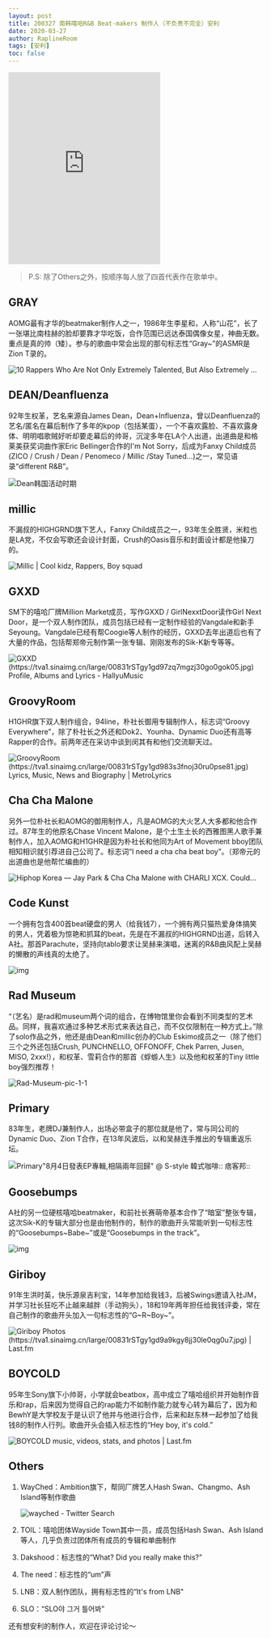 ```yaml
---
layout: post
title: 200327 南韩嘻哈R&B Beat-makers 制作人（不负责不完全）安利
date: 2020-03-27
author: RaplineRoom
tags: [安利]
toc: false
---
```


<iframe src="https://open.spotify.com/embed/playlist/1wTNBoL3Ygx3cvqQADxhwV" width="300" height="380" frameborder="0" allowtransparency="true" allow="encrypted-media"></iframe>

> P.S: 除了Others之外，按顺序每人放了四首代表作在歌单中。

## GRAY

AOMG最有才华的beatmaker制作人之一，1986年生李星和，人称“山花”，长了一张堪比南柱赫的脸却要靠才华吃饭，合作范围已远达泰国偶像女星，神曲无数。重点是真的帅（矮）。参与的歌曲中常会出现的那句标志性“Gray~”的ASMR是Zion T录的。

![10 Rappers Who Are Not Only Extremely Talented, But Also Extremely ...](https://tva1.sinaimg.cn/large/00831rSTgy1gd979p0pq1j30u011iaef.jpg)

## DEAN/Deanfluenza

92年生权革，艺名来源自James Dean，Dean+Influenza，曾以Deanfluenza的艺名/匿名在幕后制作了多年的kpop（包括某蛋），一个不喜欢露脸、不喜欢露身体、明明唱歌贼好听却要走幕后的帅哥，沉淀多年在LA个人出道，出道曲是和格莱美获奖词曲作家Eric Bellinger合作的I'm Not Sorry，后成为Fanxy Child成员(ZICO / Crush / Dean / Penomeco / Millic /Stay Tuned...)之一，常见语录“different R&B”。

![Dean韩国活动时期](https://tva1.sinaimg.cn/large/00831rSTgy1gd97gcsucrj318y0u0axq.jpg)

## millic

不漏叔的HIGHGRND旗下艺人，Fanxy Child成员之一，93年生全胜贤，米粒也是LA党，不仅会写歌还会设计封面，Crush的Oasis音乐和封面设计都是他操刀的。

![Millic | Cool kidz, Rappers, Boy squad](https://tva1.sinaimg.cn/large/00831rSTgy1gd97o6zwv5j30pg0xc7cj.jpg)

## GXXD

SM下的嘻哈厂牌Million Market成员，写作GXXD / GirlNexxtDoor读作Girl Next Door，是一个双人制作团队，成员包括已经有一定制作经验的Vangdale和新手Seyoung。Vangdale已经有帮Coogie等人制作的经历，GXXD去年出道后也有了大量的作品，包括帮郑帝元制作第一张专辑、刚刚发布的Sik-K新专等等。

![GXXD (https://tva1.sinaimg.cn/large/00831rSTgy1gd97zq7mgzj30go0gok05.jpg) Profile, Albums and Lyrics - HallyuMusic](https://hallyumusic.com/wp-content/uploads/2019/01/2684788.jpg)

## GroovyRoom

H1GHR旗下双人制作组合，94line，朴社长御用专辑制作人，标志词“Groovy Everywhere”，除了朴社长之外还和Dok2、Younha、Dynamic Duo还有高等Rapper的合作。前两年还在采访中谈到闵其有和他们交流聊天过。

![GroovyRoom (https://tva1.sinaimg.cn/large/00831rSTgy1gd983s3fnoj30ru0pse81.jpg) Lyrics, Music, News and Biography | MetroLyrics](https://lastfm.freetls.fastly.net/i/u/arO/7c05b13dec861e2338f9865c2de6fbcc)

## Cha Cha Malone

另外一位朴社长和AOMG的御用制作人，凡是AOMG的大火艺人大多都和他合作过。87年生的他原名Chase Vincent Malone，是个土生土长的西雅图黑人歌手兼制作人，加入AOMG和H1GHR是因为朴社长和他同为Art of Movement bboy团队相知相识就引荐进自己公司了。标志词“I need a cha cha beat boy”。（郑帝元的出道曲也是他帮忙编曲的）

![Hiphop Korea — Jay Park & Cha Cha Malone with CHARLI XCX. Could...](https://tva1.sinaimg.cn/large/00831rSTgy1gd98gevipmj30yi0pqwit.jpg)

## Code Kunst 

一个拥有包含400首beat硬盘的男人（给我钱7），一个拥有两只猫热爱身体搞笑的男人，凭着极为惊艳和抓耳的beat，先是在不漏叔的HIGHGRND出道，后转入A社。那首Parachute，坚持向tablo要求让吴赫来演唱，迷离的R&B曲风配上吴赫的懒散的声线真的太绝了。

![img](https://tva1.sinaimg.cn/large/00831rSTgy1gd98l7dqvxj30ku0q2dh3.jpg)

## Rad Museum 

“（艺名）是rad和museum两个词的组合，在博物馆里你会看到不同类型的艺术品。同样，我喜欢通过多种艺术形式来表达自己，而不仅仅限制在一种方式上。”除了solo作品之外，他还是由Dean和millic创办的Club Eskimo成员之一（除了他们三个之外还包括Crush, PUNCHNELLO, OFFONOFF, Chek Parren, Jusen, MISO, 2xxx!），和权革、雪莉合作的那首《蜉蝣人生》以及他和权革的Tiny little boy强烈推荐！

![Rad-Museum-pic-1-1](https://tva1.sinaimg.cn/large/00831rSTgy1gd98og16izj30lc0qotc3.jpg)

## Primary 

83年生，老牌DJ兼制作人，出场必带盒子的那位就是他了，常与同公司的Dynamic Duo、Zion T合作，在13年风波后，以和吴赫连手推出的专辑重返乐坛。

![Primary"8月4日發表EP專輯,相隔兩年回歸" @ S-style 韓式咖啡:: 痞客邦::](https://tva1.sinaimg.cn/large/00831rSTgy1gd992xnys0j30f00btaac.jpg)

## Goosebumps

A社的另一位硬核嘻哈beatmaker，和前社长赛萌帝基本合作了“暗室”整张专辑，这次Sik-K的专辑大部分也是由他制作的，制作的歌曲开头常能听到一句标志性的“Goosebumps~Babe~”或是“Goosebumps in the track”。

![img](https://tva1.sinaimg.cn/large/00831rSTgy1gd99z5ro6xj30u00k0ad8.jpg)

## Giriboy

91年生洪时英，快乐源泉吉利宝，14年参加给我钱3，后被Swings邀请入社JM，并学习社长狂吃不止越来越胖（手动狗头），18和19年两年担任给我钱评委，常在自己制作的歌曲开头加入一句标志性的“G~R~Boy~”。

![Giriboy Photos (https://tva1.sinaimg.cn/large/00831rSTgy1gd9a9kgy8jj30le0qg0u7.jpg) | Last.fm](https://lastfm.freetls.fastly.net/i/u/770x0/4f74fcf45e0f3182d344bb20280de37b.jpg)

## BOYCOLD

95年生Sony旗下小帅哥，小学就会beatbox，高中成立了嘻哈组织并开始制作音乐和rap，后来因为觉得自己的rap能力不如制作能力就专心转为幕后了，因为和BewhY是大学校友于是认识了他并与他进行合作，后来和赵东林一起参加了给我钱8的制作人行列。歌曲开头会插入标志性的“Hey boy, it's cold.”

![BOYCOLD music, videos, stats, and photos | Last.fm](https://tva1.sinaimg.cn/large/00831rSTgy1gd9a4rgf72j30u011l117.jpg)

## Others

1. WayChed：Ambition旗下，帮同厂牌艺人Hash Swan、Changmo、Ash Island等制作歌曲 

   ![wayched - Twitter Search](https://tva1.sinaimg.cn/large/00831rSTgy1gd9abiu9fnj30u00to40f.jpg)

2. TOIL：嘻哈团体Wayside Town其中一员，成员包括Hash Swan、Ash Island等人，几乎负责过团体所有成员的专辑和单曲制作

3. Dakshood：标志性的“What? Did you really make this?”

4. The need：标志性的“um”声

5. LNB：双人制作团队，拥有标志性的“It's from LNB"

6. SLO：“SLO야 그거 틀어봐”

还有想安利的制作人，欢迎在评论讨论～